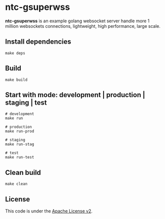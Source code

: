 # ntc-gsuperwss
**ntc-gsuperwss** is an example golang websocket server handle more 1 million websockets connections, lightweight, high performance, large scale.

## Install dependencies
```shell
make deps
```

## Build
```shell
make build
```

## Start with mode: development | production | staging | test
```shell
# development
make run

# production
make run-prod

# staging
make run-stag

# test
make run-test
```

## Clean build
```shell
make clean
```


## License
This code is under the [Apache License v2](https://www.apache.org/licenses/LICENSE-2.0).  